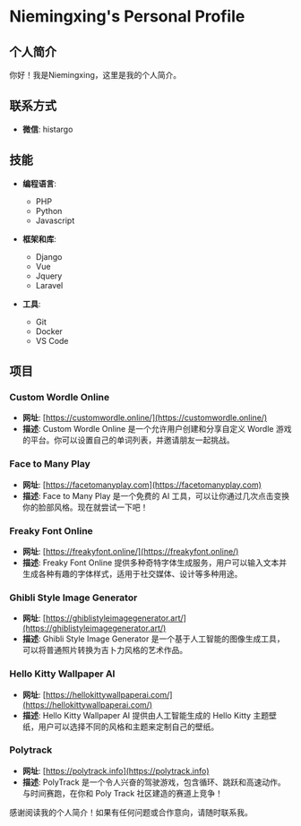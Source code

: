 # Niemingxing's Personal Profile

## 个人简介

你好！我是Niemingxing，这里是我的个人简介。

## 联系方式

- **微信**: histargo

## 技能

- **编程语言**:
  - PHP
  - Python
  - Javascript

- **框架和库**:
  - Django
  - Vue
  - Jquery
  - Laravel

- **工具**:
  - Git
  - Docker
  - VS Code

## 项目

### Custom Wordle Online
- **网址**: [https://customwordle.online/](https://customwordle.online/)
- **描述**: Custom Wordle Online 是一个允许用户创建和分享自定义 Wordle 游戏的平台。你可以设置自己的单词列表，并邀请朋友一起挑战。

### Face to Many Play
- **网址**: [https://facetomanyplay.com](https://facetomanyplay.com)
- **描述**: Face to Many Play 是一个免费的 AI 工具，可以让你通过几次点击变换你的脸部风格。现在就尝试一下吧！

### Freaky Font Online
- **网址**: [https://freakyfont.online/](https://freakyfont.online/)
- **描述**: Freaky Font Online 提供多种奇特字体生成服务，用户可以输入文本并生成各种有趣的字体样式，适用于社交媒体、设计等多种用途。

### Ghibli Style Image Generator
- **网址**: [https://ghiblistyleimagegenerator.art/](https://ghiblistyleimagegenerator.art/)
- **描述**: Ghibli Style Image Generator 是一个基于人工智能的图像生成工具，可以将普通照片转换为吉卜力风格的艺术作品。

### Hello Kitty Wallpaper AI
- **网址**: [https://hellokittywallpaperai.com/](https://hellokittywallpaperai.com/)
- **描述**: Hello Kitty Wallpaper AI 提供由人工智能生成的 Hello Kitty 主题壁纸，用户可以选择不同的风格和主题来定制自己的壁纸。

### Polytrack
- **网址**: [https://polytrack.info](https://polytrack.info)
- **描述**: PolyTrack 是一个令人兴奋的驾驶游戏，包含循环、跳跃和高速动作。与时间赛跑，在你和 Poly Track 社区建造的赛道上竞争！

感谢阅读我的个人简介！如果有任何问题或合作意向，请随时联系我。
